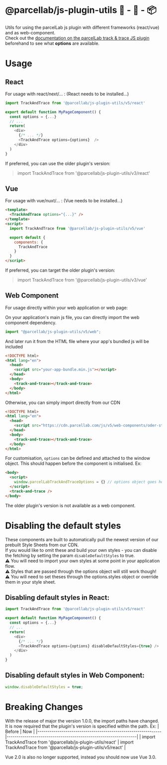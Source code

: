 # @parcellab/js-plugin-utils 🛒 - 🚛 - 📦

Utils for using the parcelLab js plugin with different frameworks (react/vue) and as web-component.  
Check out the [documentation on the parcelLab track & trace JS plugin](https://how.parcellab.works/docs/order-status-page/overview) beforehand to see what **options** are available. 

# Usage

## React
For usage with react/next/... :
(React needs to be installed...)  

```javascript
import TrackAndTrace from '@parcellab/js-plugin-utils/v5/react'

export default function MyPageComponent() {
  const options = {...}
  // ...
  return(
    <div>
      {/* ... */}
      <TrackAndTrace options={options}  />
    </div>
  )
}

```
If preferred, you can use the older plugin's version:
> import TrackAndTrace from '@parcellab/js-plugin-utils/v3/react'


## Vue
For usage with vue/nuxt/... :
(Vue needs to be installed...)  

```html
<template>
  <TrackAndTrace options="{...}" />
</template>
<script>
  import TrackAndTrace from '@parcellab/js-plugin-utils/v5/vue'

  export default {
    components: {
      TrackAndTrace
    }
  }
</script>

```
If preferred, you can target the older plugin's version:
> import TrackAndTrace from '@parcellab/js-plugin-utils/v3/vue'

## Web Component
For usage directly within your web application or web page:

On your application's main js file, you can directly import the web component dependency.

```javascript
import "@parcellab/js-plugin-utils/v5/web";
```

And later run it from the HTML file where your app's bundled js will be included
```html
<!DOCTYPE html>
<html lang="en">
  <head>
    <script src="your-app-bundle.min.js"></script>
  </head>
  <body>
    <track-and-trace></track-and-trace>
  </body>
</html>
```

Otherwise, you can simply import directly from our CDN
```html
<!DOCTYPE html>
<html lang="en">
  <head>
    <script src="https://cdn.parcellab.com/js/v5/web-components/oder-status.js"></script>
  </head>
  <body>
    <track-and-trace></track-and-trace>
  </body>
</html>
```

For customisation, `options` can be defined and attached to the window object. This should happen before the component is initialised. Ex:

```html
<body>
  <script>
    window.parcelLabTrackAndTraceOptions = {} // options object goes here
  </script>
  <track-and-trace />
</body>
```
The older plugin's version is not available as a web component.

# Disabling the default styles
These components are built to automatically pull the newest version of our prebuilt Style Sheets from our CDN.  
If you would like to omit these and build your own styles - you can disable the fetching by setting the param `disableDefaultStyles` to true.  
⚠️  You will need to import your own styles at some point in your application flow.  
⚠️  Styles that are passed through the options object will still work though!  
⚠️  You will need to set theses through the options.styles object or override them in your style sheet.  

## Disabling default styles in React:
```javascript
import TrackAndTrace from '@parcellab/js-plugin-utils/v5/react'

export default function MyPageComponent() {
  const options = {...}
  // ...
  return(
    <div>
      {/* ... */}
      <TrackAndTrace options={options} disableDefaultStyles={true} />
    </div>
  )
}
```

## Disabling default styles in Web Component:
```javascript
window.disableDefaultStyles = true;
```

# Breaking Changes

With the release of major the version 1.0.0, the import paths have changed. It is now required that the plugin's version is specified within the path. Ex:
| Before                                                       | Now                                                             |
|--------------------------------------------------------------|-----------------------------------------------------------------|
| import TrackAndTrace from '@parcellab/js-plugin-utils/react' | import TrackAndTrace from '@parcellab/js-plugin-utils/v5/react' | 

Vue 2.0 is also no longer supported, instead you should now use Vue 3.0.
